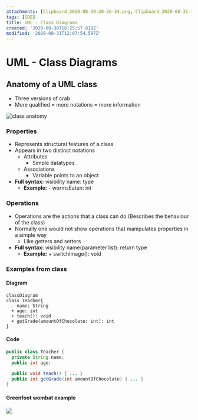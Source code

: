 ```yaml
---
attachments: [Clipboard_2020-08-30-20-26-34.png, Clipboard_2020-08-31-14-05-52.png]
tags: [SDE]
title: UML - Class Diagrams
created: '2020-08-30T18:25:57.819Z'
modified: '2020-08-31T12:07:54.597Z'
---
```


# UML - Class Diagrams

## Anatomy of a UML class
- Three versions of crab
- More qualified = more notations = more information

![class anatomy](@attachment/Clipboard_2020-08-30-20-26-34.png)

### Properties
- Represents structural features of a class
- Appears in two distinct notations
  - Attributes
    - Simple datatypes
  - Associations
    - Variable points to an object
- **Full syntax:** visibility name: type
  - **Example:** - wormsEaten: int

### Operations
- Operations are the actions that a class can do (Bescribes the behaviour of the class)
- Normally one would not show operations that manipulates properties in a simple way
  - Like getters and setters
- **Full syntax:** visibility name(parameter list): return type
  - **Example:** + switchImage(): void

### Examples from class
#### Diagram
```mermaid
classDiagram
class Teacher{
  - name: String
  + age: int
  + teach(): void
  + getGrade(amountOfChocolate: int): int
}
```
#### Code
```java
public class Teacher {
  private String name;
  public int age;

  public void teach() { ... }
  public int getGrade(int amountOfChocolate) { ... }
}
```
#### Greenfoot wombat example
![](@attachment/Clipboard_2020-08-31-14-05-52.png)
